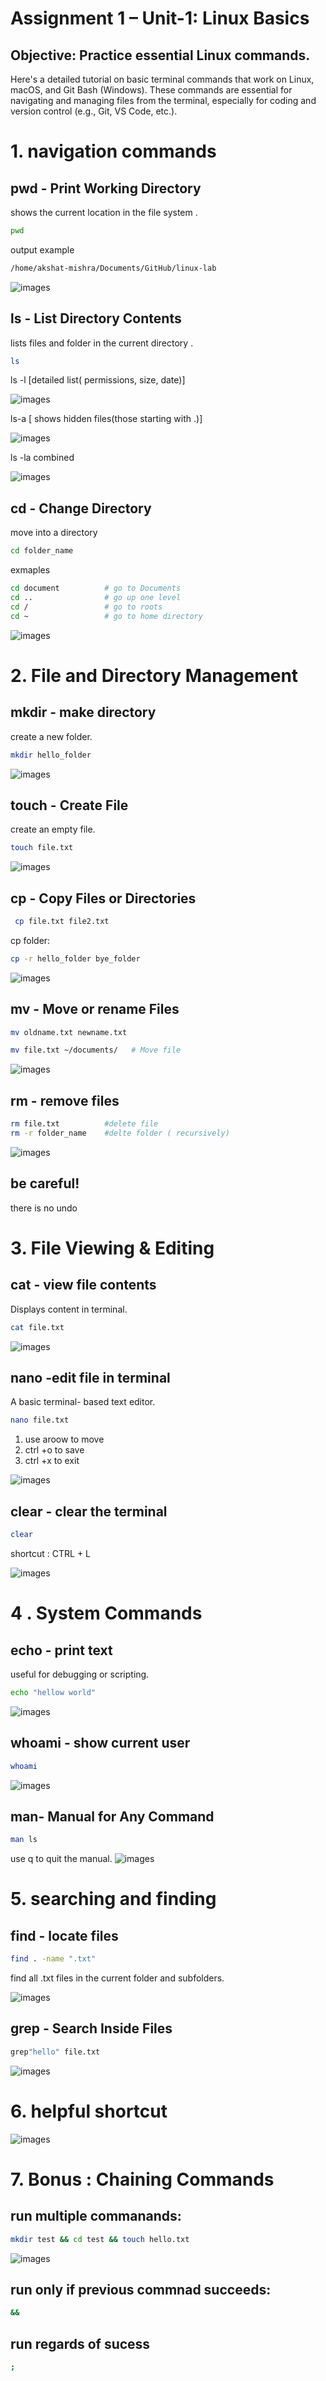 # Assignment 1 – Unit-1: Linux Basics
## Objective: Practice essential Linux commands.
Here's a detailed tutorial on basic terminal commands that work on Linux, macOS, and Git Bash (Windows). These commands are essential for navigating and managing files from the terminal, especially for coding and version control (e.g., Git, VS Code, etc.).

# 1. navigation commands

## pwd - Print Working Directory
shows the current location  in the file system .

``` bash
pwd
```

 output example

``` bash
/home/akshat-mishra/Documents/GitHub/linux-lab
```
![images](./images/ls.png)

## ls - List Directory Contents
lists files and folder in the current directory .
``` bash
ls
```
 ls -l 
     [detailed list( permissions, size, date)]

![images](./images/pn.png)

 ls-a 
  [ shows hidden files(those starting with .)]

![images](./images/pn2.png)

 ls -la
 combined

![images](./images/pn3.png)


## cd - Change Directory
move into  a directory

``` bash
cd folder_name 
```
exmaples


``` bash
cd document          # go to Documents
cd ..                # go up one level    
cd /                 # go to roots 
cd ~                 # go to home directory
```
![images](./images/pn4.png)

# 2. File and Directory Management

##  mkdir - make directory 

create a new folder.

``` bash
mkdir hello_folder
```

![images](./images/pn5.png)

## touch - Create File

create an empty file.

``` bash
touch file.txt
```
![images](./images/pn6.png)

## cp - Copy Files or Directories
``` bash
 cp file.txt file2.txt
 ```

 cp folder:
 ``` bash
 cp -r hello_folder bye_folder
 ```
 ![images](./images/pn7.png)

 ## mv - Move or rename Files

 ```bash
mv oldname.txt newname.txt
 ```

  ```bash
 mv file.txt ~/documents/   # Move file
 ```
![images](./images/pn8.png)

## rm - remove files

 ```bash
 rm file.txt          #delete file
 rm -r folder_name    #delte folder ( recursively)
 ```
 ![images](./images/pn9.png)

##  be careful!
there is no undo

# 3. File Viewing & Editing

## cat - view file contents
Displays content in terminal.
 ```bash
 cat file.txt
 ```
 ![images](./images/pn10.png)

 ## nano -edit file in terminal 
 A basic terminal- based text editor.
  ```bash
  nano file.txt
 ```
 1. use aroow to move
 2. ctrl +o to save
 3. ctrl +x to exit

![images](./images/pn11.png)

## clear - clear the terminal
 ```bash
 clear
 ```
 shortcut : CTRL + L

 ![images](./images/pn12.png)

 # 4 . System Commands

   ## echo - print text

  useful for debugging or scripting.

   ```bash
   echo "hellow world"
 ```
 ![images](./images/pn13.png)
 
  ## whoami - show current user

  ```bash
  whoami
  ```
  ![images](./images/pn14.png)

  ## man- Manual for Any Command

  ```bash
  man ls
  ```
  use q to quit the manual.
  ![images](./images/pn15.png)

  # 5. searching and finding
  
  ## find - locate files

  ``` bash
  find . -name ".txt"
  ```
  find all .txt files in the current folder and subfolders.

  ![images](./images/pn16.png)

  ## grep - Search Inside Files
  ``` bash
  grep"hello" file.txt
  ```
 ![images](./images/pn17.png)

 # 6. helpful shortcut
 
  ![images](./images/pn18.png)

 # 7. Bonus : Chaining Commands
  
   ## run multiple commanands:
   ``` bash
   mkdir test && cd test && touch hello.txt
   ```
   ![images](./images/pn19.png)

   ## run only if previous commnad succeeds:
   ``` bash
   &&
   ```
   ## run regards of sucess
   ``` bash
   ;
   ```